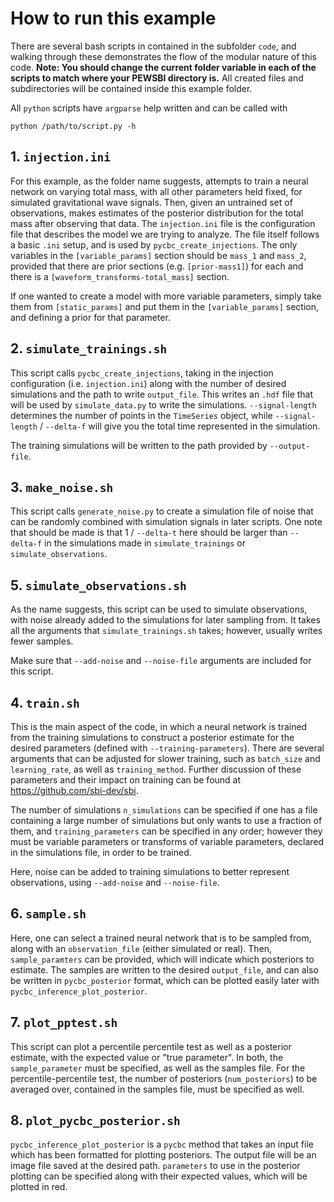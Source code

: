# How to run this example 
There are several bash scripts in contained in the subfolder `code`, and walking through these demonstrates
the flow of the modular nature of this code. **Note: You should change the current folder variable in each
of the scripts to match where your PEWSBI directory is.** All created files and subdirectories will be contained
inside this example folder.

All `python` scripts have `argparse` help written and can be called with
```
python /path/to/script.py -h
```

## 1. `injection.ini`
For this example, as the folder name suggests, attempts to train a neural network on varying total mass, with all other parameters held fixed, for simulated gravitational wave signals. Then, given an untrained set of observations, makes estimates of the posterior distribution for the total mass after observing that data.
The `injection.ini` file is the configuration file that describes the model we are trying to analyze. The file itself follows a basic `.ini` setup, and is used by `pycbc_create_injections`. The only variables in the `[variable_params]` section should be `mass_1` and `mass_2`, provided that there are prior sections (e.g. `[prior-mass1]`) for each and there is a `[waveform_transforms-total_mass]` section.

If one wanted to create a model with more variable parameters, simply take them from `[static_params]` and put them in the `[variable_params]` section, and defining a prior for that parameter.

## 2. `simulate_trainings.sh`
This script calls `pycbc_create_injections`, taking in the injection configuration (i.e. `injection.ini`) along with the number of desired simulations and the path to write `output_file`. This writes an `.hdf` file that will be used by `simulate_data.py` to write the simulations. `--signal-length` determines the number of points in the `TimeSeries` object, while `--signal-length` / `--delta-f` will give you the total time represented in the simulation.

The training simulations will be written to the path provided by `--output-file`.

## 3. `make_noise.sh`
This script calls `generate_noise.py` to create a simulation file of noise that can be randomly combined with simulation signals in later scripts. One note that should be made is that 1 / `--delta-t` here should be larger than `--delta-f` in the simulations made in `simulate_trainings` or `simulate_observations`.

## 5. `simulate_observations.sh`
As the name suggests, this script can be used to simulate observations, with noise already added to the simulations for later sampling from. It takes all the arguments that `simulate_trainings.sh` takes; however, usually writes fewer samples. 

Make sure that `--add-noise` and `--noise-file` arguments are included for this script.

## 4. `train.sh`
This is the main aspect of the code, in which a neural network is trained from the training simulations to construct a posterior estimate for the desired parameters (defined with `--training-parameters`). There are several arguments that can be adjusted for slower training, such as `batch_size` and `learning_rate`, as well as `training_method`. Further discussion of these parameters and their impact on training can be found at https://github.com/sbi-dev/sbi.

The number of simulations `n_simulations` can be specified if one has a file containing a large number of simulations but only wants to use a fraction of them, and `training_parameters` can be specified in any order; however they must be variable parameters or transforms of variable parameters, declared in the simulations file, in order to be trained.

Here, noise can be added to training simulations to better represent observations, using `--add-noise` and `--noise-file`.

## 6. `sample.sh`
Here, one can select a trained neural network that is to be sampled from, along with an `observation_file` (either simulated or real). Then, `sample_paramters` can be provided, which will indicate which posteriors to estimate. The samples are written to the desired `output_file`, and can also be written in `pycbc_posterior` format, which can be plotted easily later with `pycbc_inference_plot_posterior`.

## 7. `plot_pptest.sh`
This script can plot a percentile percentile test as well as a posterior estimate, with the expected value or "true parameter". In both, the `sample_parameter` must be specified, as well as the samples file. For the percentile-percentile test, the number of posteriors (`num_posteriors`) to be averaged over, contained in the samples file, must be specified as well.

## 8. `plot_pycbc_posterior.sh`
`pycbc_inference_plot_posterior` is a `pycbc` method that takes an input file which has been formatted for plotting posteriors. The output file will be an image file saved at the desired path. `parameters` to use in the posterior plotting can be specified along with their expected values, which will be plotted in red.